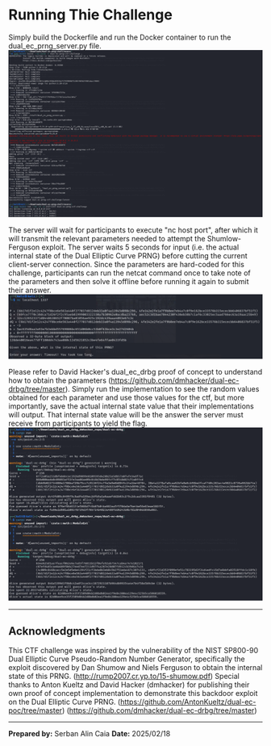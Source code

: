 # Running Thie Challenge

Simply build the Dockerfile and run the Docker container to run the dual_ec_prng_server.py file.
![alt text](images/Docker_Setup.png)

The server will wait for participants to execute "nc host port", after which it will transmit the relevant parameters needed to attempt the Shumlow-Ferguson exploit.
The server waits 5 seconds for input (i.e. the actual internal state of the Dual Elliptic Curve PRNG) before cutting the current client-server connection. 
Since the parameters are hard-coded for this challenge, participants can run the netcat command once to take note of the parameters and then solve it offline before running it again to submit their answer.
![alt text](images/Server_Output.png)

Please refer to David Hacker's dual_ec_drbg proof of concept to understand how to obtain the parameters (https://github.com/dmhacker/dual-ec-drbg/tree/master).
Simply run the implementation to see the random values obtained for each parameter and use those values for the ctf, but more importantly, save the actual internal state value that their implementations will output. That internal state value will be the answer the server must receive from participants to yield the flag.
![alt text](images/dmhacker_Default_Execution.png)

---

## Acknowledgments
This CTF challenge was inspired by the vulnerability of the NIST SP800-90 Dual Elliptic Curve Pseudo-Random Number Generator, specifically the exploit discovered by Dan Shumow and Niels Ferguson to obtain the internal state of this PRNG. (http://rump2007.cr.yp.to/15-shumow.pdf)
Special thanks to Anton Kueltz and David Hacker (dmhacker) for publishing their own proof of concept implementation to demonstrate this backdoor exploit on the Dual Elliptic Curve PRNG.
(https://github.com/AntonKueltz/dual-ec-poc/tree/master)
(https://github.com/dmhacker/dual-ec-drbg/tree/master)

---

**Prepared by:** Serban Alin Caia
**Date:** 2025/02/18
